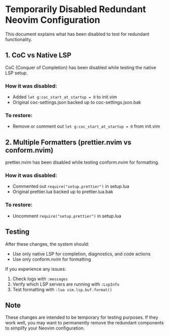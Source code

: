 # Temporarily Disabled Redundant Neovim Configuration

This document explains what has been disabled to test for redundant functionality.

## 1. CoC vs Native LSP

CoC (Conquer of Completion) has been disabled while testing the native LSP setup.

### How it was disabled:
- Added `let g:coc_start_at_startup = 0` to init.vim
- Original coc-settings.json backed up to coc-settings.json.bak

### To restore:
- Remove or comment out `let g:coc_start_at_startup = 0` from init.vim

## 2. Multiple Formatters (prettier.nvim vs conform.nvim)

prettier.nvim has been disabled while testing conform.nvim for formatting.

### How it was disabled:
- Commented out `require("setup.prettier")` in setup.lua
- Original prettier.lua backed up to prettier.lua.bak

### To restore:
- Uncomment `require("setup.prettier")` in setup.lua

## Testing
After these changes, the system should:
- Use only native LSP for completion, diagnostics, and code actions
- Use only conform.nvim for formatting

If you experience any issues:
1. Check logs with `:messages`
2. Verify which LSP servers are running with `:LspInfo`
3. Test formatting with `:lua vim.lsp.buf.format()`

## Note
These changes are intended to be temporary for testing purposes. If they work well, 
you may want to permanently remove the redundant components to simplify your Neovim configuration.